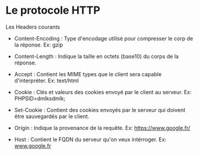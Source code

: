 # Le protocole HTTP
Les Headers courants

- Content-Encoding : Type d'encodage utilisé pour compresser le corp de la réponse. Ex: gzip

- Content-Length : Indique la taille en octets (base10) du corps de la réponse.
- Accept : Contient les MIME types que le client sera capable d'interpréter. Ex: text/html
- Cookie : Clés et valeurs des cookies envoyé par le client au serveur. Ex: PHPSID=dmlksdmlk;
- Set-Cookie : Contient des cookies envoyés par le serveur qui doivent être sauvegardés par le client.
- Origin : Indique la provenance de la requête. Ex: https://www.google.fr/
- Host : Contient le FQDN du serveur qu'on veux intérroger. Ex: www.google.fr